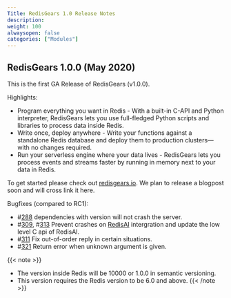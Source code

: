 ```yaml
---
Title: RedisGears 1.0 Release Notes
description:
weight: 100
alwaysopen: false
categories: ["Modules"]
---
```

## RedisGears 1.0.0 (May 2020)

This is the first GA Release of RedisGears (v1.0.0).

Highlights:

- Program everything you want in Redis - With a built-in C-API and Python interpreter, RedisGears lets you use full-fledged Python scripts and libraries to process data inside Redis.
- Write once, deploy anywhere - Write your functions against a standalone Redis database and deploy them to production clusters—with no changes required.
- Run your serverless engine where your data lives - RedisGears lets you process events and streams faster by running in memory next to your data in Redis.

To get started please check out [redisgears.io](https://oss.redislabs.com/redisgears/). We plan to release a blogpost soon and will cross link it here.

Bugfixes (compared to RC1):

- #[288](https://github.com/RedisGears/RedisGears/issues/288) dependencies with version will not crash the server.
- #[309](https://github.com/RedisGears/RedisGears/issues/309), #[313](https://github.com/RedisGears/RedisGears/issues/313) Prevent crashes on [RedisAI](https://oss.redislabs.com/redisai/) intergration and update the low level C api of RedisAI.
- #[311](https://github.com/RedisGears/RedisGears/issues/311) Fix out-of-order reply in certain situations.
- #[321](https://github.com/RedisGears/RedisGears/issues/321) Return error when unknown argument is given.

{{< note >}}
- The version inside Redis will be 10000 or 1.0.0 in semantic versioning.
- This version requires the Redis version to be 6.0 and above.
{{< /note >}}
